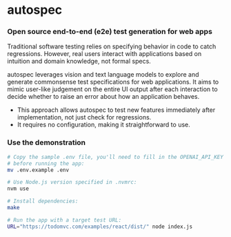 # autospec

### Open source end-to-end (e2e) test generation for web apps

Traditional software testing relies on specifying behavior in code to catch
regressions. However, real users interact with applications based on intuition
and domain knowledge, not formal specs.

autospec leverages vision and text language models to explore and generate
commonsense test specifications for web applications. It aims to mimic
user-like judgement on the entire UI output after each interaction to decide
whether to raise an error about how an application behaves.

-   This approach allows autospec to test new features immediately after
    implementation, not just check for regressions.
-   It requires no configuration, making it straightforward to use.

### Use the demonstration

```bash
# Copy the sample .env file, you'll need to fill in the OPENAI_API_KEY
# before running the app:
mv .env.example .env

# Use Node.js version specified in .nvmrc:
nvm use

# Install dependencies:
make

# Run the app with a target test URL:
URL="https://todomvc.com/examples/react/dist/" node index.js
```

